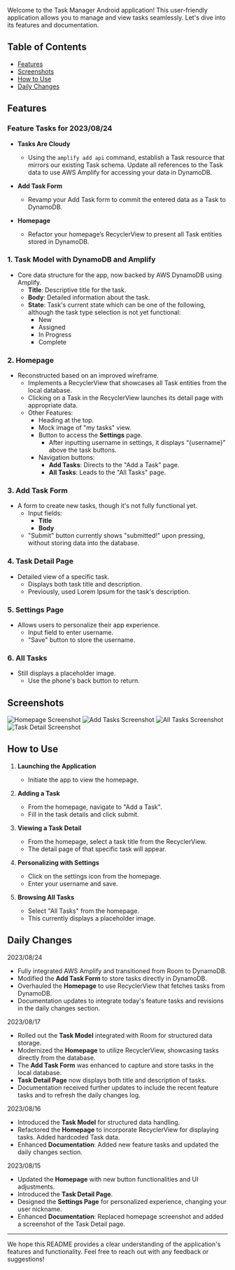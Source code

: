 Welcome to the Task Manager Android application! This user-friendly application allows you to manage and view tasks seamlessly. Let's dive into its features and documentation.

## Table of Contents
- [Features](#features)
- [Screenshots](#screenshots)
- [How to Use](#how-to-use)
- [Daily Changes](#daily-changes)

## Features

### Feature Tasks for 2023/08/24

- **Tasks Are Cloudy**
    - Using the `amplify add api` command, establish a Task resource that mirrors our existing Task schema. Update all references to the Task data to use AWS Amplify for accessing your data in DynamoDB.

- **Add Task Form**
    - Revamp your Add Task form to commit the entered data as a Task to DynamoDB.

- **Homepage**
    - Refactor your homepage’s RecyclerView to present all Task entities stored in DynamoDB.

### 1. **Task Model with DynamoDB and Amplify**
- Core data structure for the app, now backed by AWS DynamoDB using Amplify.
    - **Title**: Descriptive title for the task.
    - **Body**: Detailed information about the task.
    - **State**: Task's current state which can be one of the following, although the task type selection is not yet functional:
        - New
        - Assigned
        - In Progress
        - Complete

### 2. **Homepage**
- Reconstructed based on an improved wireframe.
    - Implements a RecyclerView that showcases all Task entities from the local database.
    - Clicking on a Task in the RecyclerView launches its detail page with appropriate data.
    - Other Features:
        - Heading at the top.
        - Mock image of "my tasks" view.
        - Button to access the **Settings** page.
            - After inputting username in settings, it displays “{username}” above the task buttons.
        - Navigation buttons:
            - **Add Tasks**: Directs to the "Add a Task" page.
            - **All Tasks**: Leads to the "All Tasks" page.

### 3. **Add Task Form**
- A form to create new tasks, though it's not fully functional yet.
    - Input fields:
        - **Title**
        - **Body**
    - "Submit" button currently shows "submitted!" upon pressing, without storing data into the database.

### 4. **Task Detail Page**
- Detailed view of a specific task.
    - Displays both task title and description.
    - Previously, used Lorem Ipsum for the task's description.

### 5. **Settings Page**
- Allows users to personalize their app experience.
    - Input field to enter username.
    - "Save" button to store the username.

### 6. **All Tasks**
- Still displays a placeholder image.
    - Use the phone's back button to return.

## Screenshots

![Homepage Screenshot](images/taskmaster_home.png)
![Add Tasks Screenshot](images/taskmaster_add_tasks.png)
![All Tasks Screenshot](images/taskmaster_all_tasks.png)
![Task Detail Screenshot](images/taskmaster_tasks_detail.png)

## How to Use

1. **Launching the Application**
    - Initiate the app to view the homepage.

2. **Adding a Task**
    - From the homepage, navigate to "Add a Task".
    - Fill in the task details and click submit.

3. **Viewing a Task Detail**
    - From the homepage, select a task title from the RecyclerView.
    - The detail page of that specific task will appear.

4. **Personalizing with Settings**
    - Click on the settings icon from the homepage.
    - Enter your username and save.

5. **Browsing All Tasks**
    - Select "All Tasks" from the homepage.
    - This currently displays a placeholder image.

## Daily Changes

2023/08/24
- Fully integrated AWS Amplify and transitioned from Room to DynamoDB.
- Modified the **Add Task Form** to store tasks directly in DynamoDB.
- Overhauled the **Homepage** to use RecyclerView that fetches tasks from DynamoDB.
- Documentation updates to integrate today's feature tasks and revisions in the daily changes section.

2023/08/17
- Rolled out the **Task Model** integrated with Room for structured data storage.
- Modernized the **Homepage** to utilize RecyclerView, showcasing tasks directly from the database.
- The **Add Task Form** was enhanced to capture and store tasks in the local database.
- **Task Detail Page** now displays both title and description of tasks.
- Documentation received further updates to include the recent feature tasks and to refresh the daily changes log.

2023/08/16
- Introduced the **Task Model** for structured data handling.
- Refactored the **Homepage** to incorporate RecyclerView for displaying tasks. Added hardcoded Task data.
- Enhanced **Documentation**: Added new feature tasks and updated the daily changes section.

2023/08/15
- Updated the **Homepage** with new button functionalities and UI adjustments.
- Introduced the **Task Detail Page**.
- Designed the **Settings Page** for personalized experience, changing your user nickname.
- Enhanced **Documentation**: Replaced homepage screenshot and added a screenshot of the Task Detail page.

---

[//]: # (The how to was generated by ChatGPT)
We hope this README provides a clear understanding of the application's features and functionality. Feel free to reach out with any feedback or suggestions!
